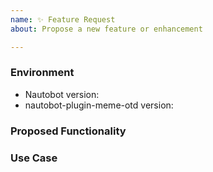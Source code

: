 ```yaml
---
name: ✨ Feature Request
about: Propose a new feature or enhancement

---
```


### Environment
* Nautobot version:  <!-- Example: 1.4.0 -->
* nautobot-plugin-meme-otd version:  <!-- Example: 0.1.0 -->

<!--
    Describe in detail the new functionality you are proposing.
-->
### Proposed Functionality

<!--
    Convey an example use case for your proposed feature. Write from the
    perspective of a user who would benefit from the proposed
    functionality and describe how.
--->
### Use Case

